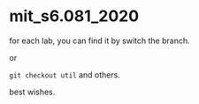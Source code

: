 # mit_s6.081_2020

for each lab, you can find it by switch the branch.

or 

`git checkout util` and others.

best wishes.
